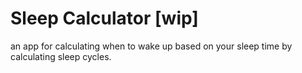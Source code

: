 # Sleep Calculator [wip]

an app for calculating when to wake up based on your sleep time by calculating sleep cycles.
